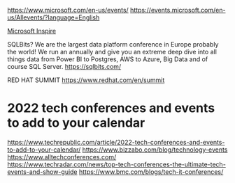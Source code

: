 https://www.microsoft.com/en-us/events/
https://events.microsoft.com/en-us/Allevents/?language=English

[Microsoft Inspire](https://myinspire.microsoft.com/home)

SQLBits?
We are the largest data platform conference in Europe probably the world! We run an annually and give you an extreme deep dive into all things data from Power BI to Postgres, AWS to Azure, Big Data and of course SQL Server.
https://sqlbits.com/

RED HAT SUMMIT
https://www.redhat.com/en/summit

# 2022 tech conferences and events to add to your calendar

https://www.techrepublic.com/article/2022-tech-conferences-and-events-to-add-to-your-calendar/
https://www.bizzabo.com/blog/technology-events
https://www.alltechconferences.com/
https://www.techradar.com/news/top-tech-conferences-the-ultimate-tech-events-and-show-guide
https://www.bmc.com/blogs/tech-it-conferences/
